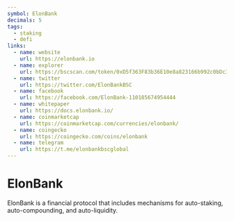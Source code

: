 ```yaml
---
symbol: ElonBank
decimals: 5
tags:
  - staking
  - defi
links:
  - name: website
    url: https://elonbank.io
  - name: explorer
    url: https://bscscan.com/token/0xD5f363F83b36E10e8a823166b992c0bDc3deDE2C
  - name: twitter
    url: https://twitter.com/ElonBankBSC
  - name: facebook
    url: https://facebook.com/ElonBank-110185674954444
  - name: whitepaper
    url: https://docs.elonbank.io/
  - name: coinmarketcap
    url: https://coinmarketcap.com/currencies/elonbank/
  - name: coingecko
    url: https://coingecko.com/coins/elonbank
  - name: telegram
    url: https://t.me/elonbankbscglobal
---
```


# ElonBank

ElonBank is a financial protocol that includes mechanisms for auto-staking, auto-compounding, and auto-liquidity.
